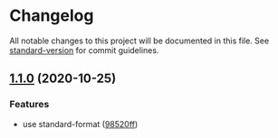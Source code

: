 # Changelog

All notable changes to this project will be documented in this file. See [standard-version](https://github.com/conventional-changelog/standard-version) for commit guidelines.

## [1.1.0](https://github.com/rdarida/simple-github-pages-deploy-action/compare/v1.0.1...v1.1.0) (2020-10-25)


### Features

* use standard-format ([98520ff](https://github.com/rdarida/simple-github-pages-deploy-action/commit/98520ffd6cac973eb450cc9ba9d9035a482cef86))
